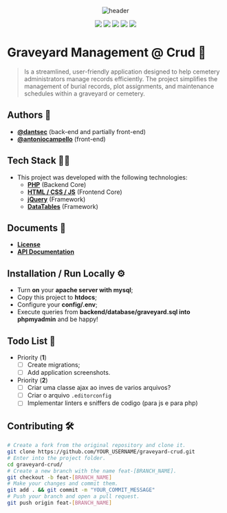 <div align="center">

  ![header](https://i.imgur.com/i50zMdJ.png)

</div>

<p align="center">
    <img src="https://img.shields.io/github/license/antoniocampello/graveyard-crud?color=black&logo=github&logoColor=white&style=for-the-badge">
    <img src="https://img.shields.io/github/issues/antoniocampello/graveyard-crud?color=black&logo=github&logoColor=white&style=for-the-badge">
    <img src="https://img.shields.io/github/stars/antoniocampello/graveyard-crud?color=black&label=STARS&logo=github&logoColor=white&style=for-the-badge">
    <img src="https://img.shields.io/github/forks/antoniocampello/graveyard-crud?color=black&logo=github&logoColor=white&style=for-the-badge">
    <img src="https://img.shields.io/github/languages/code-size/antoniocampello/graveyard-crud?color=black&logo=github&logoColor=white&style=for-the-badge">
</p>

# Graveyard Management @ Crud 🚀

> Is a streamlined, user-friendly application designed to help cemetery administrators manage records efficiently. The project simplifies the management of burial records, plot assignments, and maintenance schedules within a graveyard or cemetery.

## Authors 👥

- [**@dantsec**](https://www.github.com/dantsec) (back-end and partially front-end)
- [**@antoniocampello**](https://www.github.com/antoniocampello) (front-end)

## Tech Stack 🧑‍💻

- This project was developed with the following technologies:
  - [**PHP**](https://www.php.net/) (Backend Core)
  - [**HTML / CSS / JS**](https://developer.mozilla.org/en-US/docs/Web) (Frontend Core)
  - [**jQuery**](https://jquery.com/) (Framework)
  - [**DataTables**](https://datatables.net/) (Framework)

## Documents 📂

- [**License**](./LICENSE)
- [**API Documentation**](./backend/docs/api-collection/)

## Installation / Run Locally ⚙️

- Turn **on** your **apache server with mysql**;
- Copy this project to **htdocs**;
- Configure your **config/.env**;
- Execute queries from **backend/database/graveyard.sql into phpmyadmin** and be happy!

## Todo List 📌

- Priority (**1**)
  - [ ] Create migrations;
  - [ ] Add application screenshots.
- Priority (**2**)
  - [ ] Criar uma classe ajax ao inves de varios arquivos?
  - [ ] Criar o arquivo `.editorconfig`
  - [ ] Implementar linters e sniffers de codigo (para js e para php)

## Contributing 🛠️

```bash
# Create a fork from the original repository and clone it.
git clone https://github.com/YOUR_USERNAME/graveyard-crud.git
# Enter into the project folder.
cd graveyard-crud/
# Create a new branch with the name feat-[BRANCH_NAME].
git checkout -b feat-[BRANCH_NAME]
# Make your changes and commit them.
git add . && git commit -m "YOUR_COMMIT_MESSAGE"
# Push your branch and open a pull request.
git push origin feat-[BRANCH_NAME]
```
